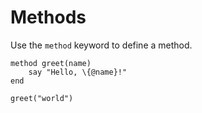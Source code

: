 # Methods

Use the `method` keyword to define a method.

```
method greet(name)
    say "Hello, \{@name}!"
end

greet("world")
```